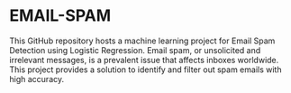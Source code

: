# EMAIL-SPAM
This GitHub repository hosts a machine learning project for Email Spam Detection using Logistic Regression. Email spam, or unsolicited and irrelevant messages, is a prevalent issue that affects inboxes worldwide. This project provides a solution to identify and filter out spam emails with high accuracy.
